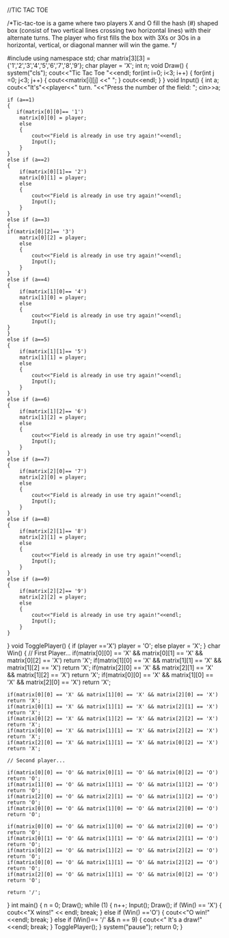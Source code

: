 
//TIC TAC TOE

/*Tic-tac-toe is a game where two players X and O fill the hash (#)
shaped box (consist of two vertical lines crossing two horizontal lines) with their alternate turns. 
The player who first fills the box with 3Xs or 3Os in a horizontal, vertical, or 
diagonal manner will win the game. */







#include <iostream>
using namespace std;
char matrix[3][3] ={'1','2','3','4','5','6','7','8','9'};
char player = 'X';
int n;
void Draw()
{
    system("cls");
    cout<<"Tic Tac Toe "<<endl;
    for(int i=0; i<3; i++)
    {
        for(int j =0; j<3; j++)
        {
            cout<<matrix[i][j] <<" ";
        }
        cout<<endl;
    }
}
void Input()
{
    int a;
    cout<<"It's"<<player<<" turn. "<<"Press the number of the field: ";
    cin>>a;

    if (a==1)
    {
       if(matrix[0][0]== '1')
        matrix[0][0] = player;
        else
        {
            cout<<"Field is already in use try again!"<<endl;
            Input();
        }
    }
    else if (a==2)
    {
        if(matrix[0][1]== '2')
        matrix[0][1] = player;
        else
        {
            cout<<"Field is already in use try again!"<<endl;
            Input();
        }
    }
    else if (a==3)
    {
    if(matrix[0][2]== '3')
        matrix[0][2] = player;
        else
        {
            cout<<"Field is already in use try again!"<<endl;
            Input();
        }
    }
    else if (a==4)
    {
        if(matrix[1][0]== '4')
        matrix[1][0] = player;
        else
        {
            cout<<"Field is already in use try again!"<<endl;
            Input();
    }
    }
    else if (a==5)
    {
        if(matrix[1][1]== '5')
        matrix[1][1] = player;
        else
        {
            cout<<"Field is already in use try again!"<<endl;
            Input();
        }
    }
    else if (a==6)
    {
        if(matrix[1][2]== '6')
        matrix[1][2] = player;
        else
        {
            cout<<"Field is already in use try again!"<<endl;
            Input();
        }
    }
    else if (a==7)
    {
        if(matrix[2][0]== '7')
        matrix[2][0] = player;
        else
        {
            cout<<"Field is already in use try again!"<<endl;
            Input();
        }
    }
    else if (a==8)
    {
        if(matrix[2][1]== '8')
        matrix[2][1] = player;
        else
        {
            cout<<"Field is already in use try again!"<<endl;
            Input();
        }
    }
    else if (a==9)
    {
        if(matrix[2][2]== '9')
        matrix[2][2] = player;
        else
        {
            cout<<"Field is already in use try again!"<<endl;
            Input();
        }
    }
}
void TogglePlayer()
{
    if (player =='X')
    player = 'O';
    else
    player = 'X';
}
char Win()
{     // First Player...
    if(matrix[0][0] == 'X' && matrix[0][1] == 'X' && matrix[0][2] == 'X')
    return 'X';
    if(matrix[1][0] == 'X' && matrix[1][1] == 'X' && matrix[1][2] == 'X')
    return 'X';
    if(matrix[2][0] == 'X' && matrix[2][1] == 'X' && matrix[1][2] == 'X')
    return 'X';
    if(matrix[0][0] == 'X' && matrix[1][0] == 'X' && matrix[2][0] == 'X')
    return 'X';
    
    if(matrix[0][0] == 'X' && matrix[1][0] == 'X' && matrix[2][0] == 'X')
    return 'X';
    if(matrix[0][1] == 'X' && matrix[1][1] == 'X' && matrix[2][1] == 'X')
    return 'X';
    if(matrix[0][2] == 'X' && matrix[1][2] == 'X' && matrix[2][2] == 'X')
    return 'X';
    if(matrix[0][0] == 'X' && matrix[1][1] == 'X' && matrix[2][2] == 'X')
    return 'X';
    if(matrix[2][0] == 'X' && matrix[1][1] == 'X' && matrix[0][2] == 'X')
    return 'X';

    // Second player...
    
    if(matrix[0][0] == 'O' && matrix[0][1] == 'O' && matrix[0][2] == 'O')
    return 'O';
    if(matrix[1][0] == 'O' && matrix[1][1] == 'O' && matrix[1][2] == 'O')
    return 'O';
    if(matrix[2][0] == 'O' && matrix[2][1] == 'O' && matrix[1][2] == 'O')
    return 'O';
    if(matrix[0][0] == 'O' && matrix[1][0] == 'O' && matrix[2][0] == 'O')
    return 'O';
    
    if(matrix[0][0] == 'O' && matrix[1][0] == 'O' && matrix[2][0] == 'O')
    return 'O';
    if(matrix[0][1] == 'O' && matrix[1][1] == 'O' && matrix[2][1] == 'O')
    return 'O';
    if(matrix[0][2] == 'O' && matrix[1][2] == 'O' && matrix[2][2] == 'O')
    return 'O';
    if(matrix[0][0] == 'O' && matrix[1][1] == 'O' && matrix[2][2] == 'O')
    return 'O';
    if(matrix[2][0] == 'O' && matrix[1][1] == 'O' && matrix[0][2] == 'O')
    return 'O';

    return '/';
}
int main()
{
    n = 0;
    Draw();
    while (1)
    {
        n++;
        Input();
        Draw();
        if (Win() == 'X')
        {
            cout<<"X wins!" << endl;
            break;
        }
        else if (Win() =='O')
        {
            cout<<"O win!" <<endl;
            break;
        }
        else if (Win()== '/' && n == 9)
        {
            cout<<" It's a draw!" <<endl;
            break;
        }
        TogglePlayer();
    }
    system("pause");
    return 0;
}
